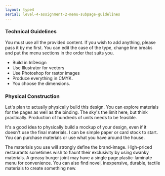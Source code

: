 ```yaml
---
layout: type4
serial: level-4-assignment-2-menu-subpage-guidelines
---
```


### Technical Guidelines

You must use all the provided content. If you wish to add anything, please pass it by me first. You can edit the case of the type, change line breaks and put the menu sections in the order that suits you.

<ul class="hasBullets">
	<li>Build in InDesign</li>
		<li class="second">Use Illustrator for vectors</li>	
		<li class="second">Use Photoshop for rastor images</li>
	<li>Produce everything in CMYK.</li>
	<li>You choose the dimensions.</li>
</ul>

### Physical Construction

Let's plan to actually physically build this design. You can explore materials for the pages as well as the binding. The sky's the limit here, but think practically. Production of hundreds of units needs to be feasible.

It's a good idea to physically build a mockup of your design, even if it doesn't use the final materials. I can be simple paper or card stock to start. You can purchase materials or use what you have around the house.

The materials you use will strongly define the brand-image. High-priced restaurants sometimes wish to flaunt their exclusivity by using swanky materials. A greasy burger joint may have a single page plastic-laminate menu for convenience. You can also find novel, inexpensive, durable, tactile materials to create something new.